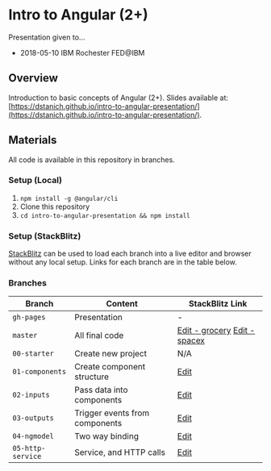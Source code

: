 # Intro to Angular (2+)

Presentation given to...
* 2018-05-10 IBM Rochester FED@IBM

## Overview
Introduction to basic concepts of Angular (2+).  Slides available at: [https://dstanich.github.io/intro-to-angular-presentation/](https://dstanich.github.io/intro-to-angular-presentation/).

## Materials
All code is available in this repository in branches.

### Setup (Local)
1.  `npm install -g @angular/cli`
2.  Clone this repository
3.  `cd intro-to-angular-presentation && npm install`

### Setup (StackBlitz)
[StackBlitz](https://stackblitz.com) can be used to load each branch into a live editor and browser without any local setup.  Links for each branch are in the table below. 

### Branches
| Branch | Content | StackBlitz Link |
|--------|---------|-----------------|
| `gh-pages` | Presentation | - |
| `master` | All final code | [Edit - grocery](https://stackblitz.com/github/dstanich/intro-to-angular-presentation/tree/master/examples) [Edit - spacex](https://stackblitz.com/github/dstanich/intro-to-angular-presentation/tree/master/spacex) |
| `00-starter` | Create new project | N/A |
| `01-components` | Create component structure | [Edit](https://stackblitz.com/github/dstanich/intro-to-angular-presentation/tree/01-components/examples) |
| `02-inputs` | Pass data into components | [Edit](https://stackblitz.com/github/dstanich/intro-to-angular-presentation/tree/02-inputs/examples) |
| `03-outputs` | Trigger events from components | [Edit](https://stackblitz.com/github/dstanich/intro-to-angular-presentation/tree/03-outputs/examples) |
| `04-ngmodel` | Two way binding | [Edit](https://stackblitz.com/github/dstanich/intro-to-angular-presentation/tree/04-ngmodel/examples) |
| `05-http-service` | Service, and HTTP calls | [Edit](https://stackblitz.com/github/dstanich/intro-to-angular-presentation/tree/05-http-service/spacex) |
